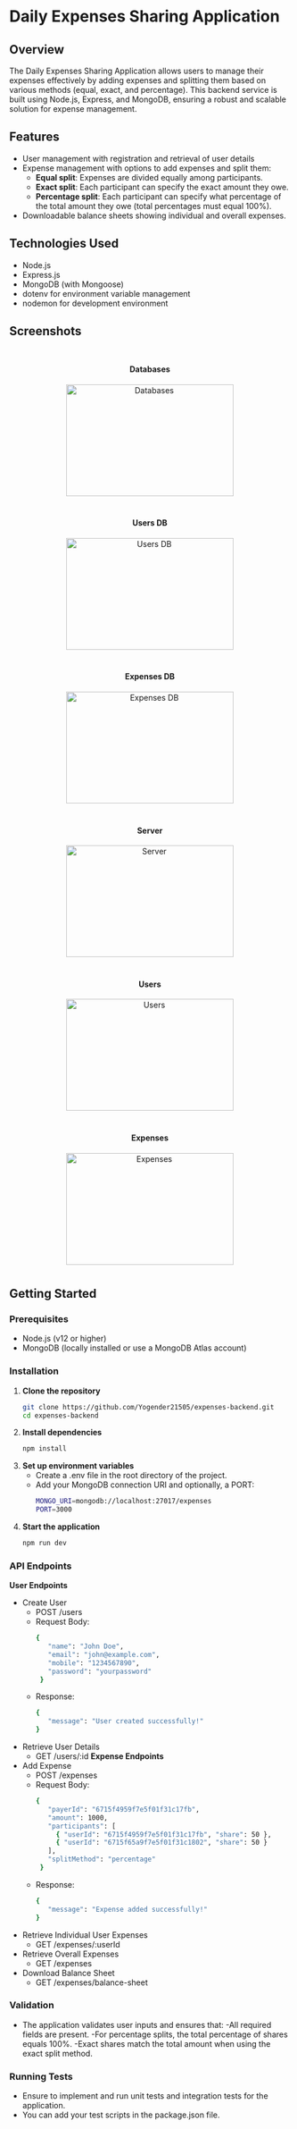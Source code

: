 # Daily Expenses Sharing Application

## Overview
The Daily Expenses Sharing Application allows users to manage their expenses effectively by adding expenses and splitting them based on various methods (equal, exact, and percentage). This backend service is built using Node.js, Express, and MongoDB, ensuring a robust and scalable solution for expense management.

## Features
- User management with registration and retrieval of user details
- Expense management with options to add expenses and split them:
  - **Equal split**: Expenses are divided equally among participants.
  - **Exact split**: Each participant can specify the exact amount they owe.
  - **Percentage split**: Each participant can specify what percentage of the total amount they owe (total percentages must equal 100%).
- Downloadable balance sheets showing individual and overall expenses.

## Technologies Used
- Node.js
- Express.js
- MongoDB (with Mongoose)
- dotenv for environment variable management
- nodemon for development environment
## Screenshots

<div style="display: flex; flex-wrap: wrap; justify-content: space-around;">
    <div style="margin: 10px; text-align: center;">
        <h4>Databases</h4>
        <img src="https://github.com/user-attachments/assets/81927567-94c9-4f44-8e9f-cb8441e70482" alt="Databases" style="width: 300px; height: 200px; object-fit: cover;">
    </div>
    <div style="margin: 10px; text-align: center;">
        <h4>Users DB</h4>
        <img src="https://github.com/user-attachments/assets/ba821653-4f40-4f78-b1c5-79635d0a294f" alt="Users DB" style="width: 300px; height: 200px; object-fit: cover;">
    </div>
    <div style="margin: 10px; text-align: center;">
        <h4>Expenses DB</h4>
        <img src="https://github.com/user-attachments/assets/17ff291f-4de7-4198-bf2c-8ca07687c52a" alt="Expenses DB" style="width: 300px; height: 200px; object-fit: cover;">
    </div>
    <div style="margin: 10px; text-align: center;">
        <h4>Server</h4>
        <img src="https://github.com/user-attachments/assets/cdc6c41a-896c-49a3-a841-afc69f2cb419" alt="Server" style="width: 300px; height: 200px; object-fit: cover;">
    </div>
    <div style="margin: 10px; text-align: center;">
        <h4>Users</h4>
        <img src="https://github.com/user-attachments/assets/e1ec1406-bcd3-4987-a374-03817fb6f226" alt="Users" style="width: 300px; height: 200px; object-fit: cover;">
    </div>
    <div style="margin: 10px; text-align: center;">
        <h4>Expenses</h4>
        <img src="https://github.com/user-attachments/assets/503d4f61-0b8b-4022-8c7b-5cbcefaa7b82" alt="Expenses" style="width: 300px; height: 200px; object-fit: cover;">
    </div>
</div>



## Getting Started

### Prerequisites
- Node.js (v12 or higher)
- MongoDB (locally installed or use a MongoDB Atlas account)

### Installation

1. **Clone the repository**
   ```bash
   git clone https://github.com/Yogender21505/expenses-backend.git
   cd expenses-backend
   ```
2. **Install dependencies**
   ```bash
   npm install
   ```
3. **Set up environment variables**
   - Create a .env file in the root directory of the project.
   - Add your MongoDB connection URI and optionally, a PORT:
     ```bash
     MONGO_URI=mongodb://localhost:27017/expenses
     PORT=3000
     ```
4. **Start the application**
   ```bash
   npm run dev
   ```
### API Endpoints

**User Endpoints**
   - Create User
     - POST /users
     - Request Body:
       ```bash
       {
          "name": "John Doe",
          "email": "john@example.com",
          "mobile": "1234567890",
          "password": "yourpassword"
        }
       ```
     - Response:
       ```bash
       {
          "message": "User created successfully!"
       }
       ```
   - Retrieve User Details
     - GET /users/:id
**Expense Endpoints**
   - Add Expense
     - POST /expenses
     - Request Body:
       ```bash
       {
          "payerId": "6715f4959f7e5f01f31c17fb",
          "amount": 1000,
          "participants": [
            { "userId": "6715f4959f7e5f01f31c17fb", "share": 50 },
            { "userId": "6715f65a9f7e5f01f31c1802", "share": 50 }
          ],
          "splitMethod": "percentage"
        }
       ```
     - Response:
       ```bash
       {
          "message": "Expense added successfully!"
       }
       ```
   - Retrieve Individual User Expenses
     - GET /expenses/:userId
   - Retrieve Overall Expenses
     - GET /expenses
   - Download Balance Sheet
     - GET /expenses/balance-sheet
### Validation

- The application validates user inputs and ensures that:
  -All required fields are present.
  -For percentage splits, the total percentage of shares equals 100%.
  -Exact shares match the total amount when using the exact split method.
### Running Tests

- Ensure to implement and run unit tests and integration tests for the application.
- You can add your test scripts in the package.json file.
